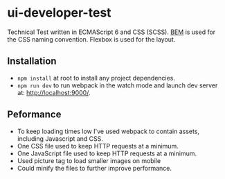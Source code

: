 # ui-developer-test
Technical Test written in ECMAScript 6 and CSS (SCSS). [BEM](http://getbem.com/) is used for the CSS naming convention. Flexbox is used for the layout.

## Installation

* `npm install` at root to install any project dependencies.
* `npm run dev` to run webpack in the watch mode and launch dev server at: [http://localhost:9000/](http://localhost:9000/).


## Peformance

* To keep loading times low I've used webpack to contain assets, including Javascript and CSS.
* One CSS file used to keep HTTP requests at a minimum.
* One JavaScript file used to keep HTTP requests at a minimum.
* Used picture tag to load smaller images on mobile
* Could minify the files to further improve performance.
